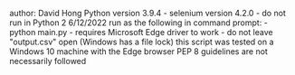 author: David Hong
Python version 3.9.4
	- selenium version 4.2.0
	- do not run in Python 2
6/12/2022
run as the following in command prompt:
	- python main.py
	- requires Microsoft Edge driver to work
	- do not leave "output.csv" open (Windows has a file lock)
this script was tested on a Windows 10 machine with the Edge browser
PEP 8 guidelines are not necessarily followed